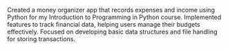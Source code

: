 Created a money organizer app that records expenses and income using Python for my Introduction to Programming in Python course. Implemented features to track financial data, helping users manage their budgets effectively. Focused on developing basic data structures and file handling for storing transactions.
